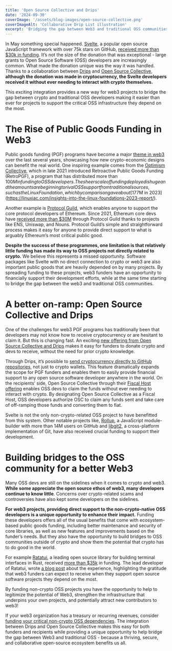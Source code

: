 ```yaml
---
title: 'Open Source Collective and Drips'
date: '2024-09-30'
coverImage: '/assets/blog-images/open-source-collective.png'
coverImageAlt: 'Collaborative Drip List illustration'
excerpt: 'Bridging the gap between Web3 and traditional OSS communities'
---
```


In May something special happened. [Svelte](https://github.com/sveltejs/svelte), a popular open source JavaScript framework with over 75k stars on GitHub, [received more than $30k in funding](https://www.drips.network/app/projects/github/sveltejs/svelte). It’s not the size of the donation that was exceptional \- large grants to Open Source Software (OSS) developers are increasingly common. What made the donation unique was the way it was handled. Thanks to a collaboration between [Drips](https://www.drips.network/) and [Open Source Collective](https://oscollective.org/), **although the donation was made in cryptocurrency, the Svelte developers received it without ever needing to interact with crypto themselves.**

This exciting integration provides a new way for web3 projects to bridge the gap between crypto and traditional OSS developers making it easier than ever for projects to support the critical OSS infrastructure they depend on the most.

# The Rise of Public Goods Funding in Web3

Public goods funding (PGF) programs have become a major [theme in web3](https://www.cryptoaltruism.org/blog/infographic-web3-innovations-in-public-goods-funding) over the last several years, showcasing how new crypto-economic designs can benefit the real world. One inspiring example comes from the [Optimism Collective](https://app.optimism.io/retropgf), which in late 2021 introduced Retroactive Public Goods Funding (RetroPGF), a program that has distributed more than $100M in funding to OSS developers. The sheer scale of funding deployed is huge and the amounts are beginning to rival OSS support from traditional sources, such as the Linux Foundation, which by comparison gave about [$177M in 2023](https://linuxiac.com/insights-into-the-linux-foundations-2023-report/).

Another example is [Protocol Guild](https://protocol-guild.readthedocs.io/en/latest/), which enables anyone to support the core protocol developers of Ethereum. Since 2021, Ethereum core devs have [received more than $30M](https://dune.com/protocolguild/protocol-guild) through Protocol Guild thanks to projects like ENS, Uniswap, and Nouns. Protocol Guild’s simple and straightforward process makes it easy for anyone to provide direct support to what is arguably Ethereum’s most critical public good.

**Despite the success of these programmes, one limitation is that relatively little funding has made its way to OSS projects not directly related to crypto.** We believe this represents a missed opportunity. Software packages like Svelte with no direct connection to crypto or web3 are also important public goods that are heavily depended on by many projects. By spreading funding to these projects, web3 funders have an opportunity to financially support their development efforts, while at the same time starting to bridge the gap between the web3 and traditional OSS communities.

# A better on-ramp: Open Source Collective and Drips

One of the challenges for web3 PGF programs has traditionally been that developers may not know how to receive cryptocurrency or are hesitant to claim it. But this is changing fast. An exciting [new offering from Open Source Collective and Drips](https://docs.oscollective.org/campaigns-programs-and-partnerships/drips) makes it easy for funders to donate crypto and devs to receive, without the need for prior crypto knowledge.

Through Drips, it’s possible to [send cryptocurrency directly to GitHub repositories](https://docs.drips.network/get-support/claim-your-repository), not just to crypto wallets. This feature dramatically expands the scope for PGF funders and enables them to easily provide financial support to any open source software developer anywhere in the world. On the recipients’ side, Open Source Collective through their [Fiscal Host offering](https://docs.oscollective.org/what-we-offer/fiscal-hosting) enables OSS devs to claim the funds without ever needing to interact with crypto. By designating Open Source Collective as a Fiscal Host, OSS developers authorize OSC to claim any funds sent and take care of off-ramping those funds and converting them to fiat.

Svelte is not the only non-crypto-related OSS project to have benefitted from this system. Other notable projects like, [Rollup](https://www.drips.network/app/projects/github/rollup/rollup), a JavaScript module-builder with more than 14M users on GitHub and [libgit2](https://www.drips.network/app/projects/github/libgit2/libgit2), a cross-platform implementation of Git, have also received crucial funding to support their development.

# Building bridges to the OSS community for a better Web3

Many OSS devs are still on the sidelines when it comes to crypto and web3. **While some appreciate the open source ethos of web3, many developers continue to know little**. Concerns over crypto-related scams and controversies have also kept some developers on the sidelines.

**For web3 projects, providing direct support to the non-crypto-native OSS developers is a unique opportunity to enhance their impact.** Funding these developers offers all of the usual benefits that come with ecosystem-based public goods funding, including better maintenance and security of core libraries, as well as new features and improvements based on the funder’s needs. But they also have the opportunity to build bridges to OSS communities outside of crypto and show them the potential that crypto has to do good in the world.

For example [Ratatui](https://github.com/ratatui-org/ratatui), a leading open source library for building terminal interfaces in Rust, received [more than $35k](https://www.drips.network/app/projects/github/ratatui-org/ratatui) in funding. The lead developer of Ratatui, wrote [a blog post](https://blog.orhun.dev/open-source-funding-with-ratatui/) about the experience, highlighting the gratitude that web3 funders can expect to receive when they support open source software projects they depend on the most.

By funding non-crypto OSS projects you have the opportunity to help to legitimize the potential of Web3, strengthen the infrastructure that underpins your own projects, and potentially attract new contributors to web3\!

If your web3 organization has a treasury or recurring revenues, consider [funding your critical non-crypto OSS dependencies](https://cdf.works/). The integration between Drips and Open Source Collective makes this easy for both funders and recipients while providing a unique opportunity to help bridge the gap between Web3 and traditional OSS \- because a thriving, secure, and collaborative open-source ecosystem benefits us all.
